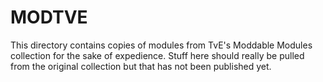 # MODTVE

This directory contains copies of modules from TvE's Moddable Modules collection
for the sake of expedience.
Stuff here should really be pulled from the original collection
but that has not been published yet.
